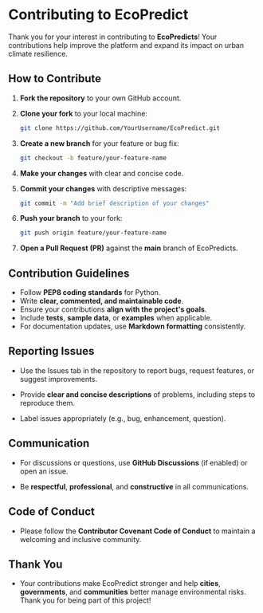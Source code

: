 # Contributing to EcoPredict

Thank you for your interest in contributing to **EcoPredicts**! Your contributions help improve the platform and expand its impact on urban climate resilience.

## How to Contribute

1. **Fork the repository** to your own GitHub account.  
2. **Clone your fork** to your local machine:

   ```bash
   git clone https://github.com/YourUsername/EcoPredict.git
   
3. **Create a new branch** for your feature or bug fix:

   ```bash
   git checkout -b feature/your-feature-name
4. **Make your changes** with clear and concise code.

5. **Commit your changes** with descriptive messages:

   ```bash
   git commit -m "Add brief description of your changes"

6. **Push your branch** to your fork:
   ```bash
   git push origin feature/your-feature-name


7. **Open a Pull Request (PR)** against the **main** branch of EcoPredicts.

## Contribution Guidelines

 - Follow **PEP8 coding standards** for Python.
 - Write **clear, commented, and maintainable code**.
 - Ensure your contributions **align with the project's goals**.
 - Include **tests**, **sample data**, or **examples** when applicable.
 - For documentation updates, use **Markdown formatting** consistently.

## Reporting Issues

 - Use the Issues tab in the repository to report bugs, request features, or suggest improvements.
 
 - Provide **clear and concise descriptions** of problems, including steps to reproduce them.
 
 - Label issues appropriately (e.g., bug, enhancement, question).

## Communication

 - For discussions or questions, use **GitHub Discussions** (if enabled) or open an issue.

 - Be **respectful**, **professional**, and **constructive** in all communications.

## Code of Conduct

 - Please follow the **Contributor Covenant Code of Conduct** to maintain a welcoming and inclusive community.

## Thank You

   - Your contributions make EcoPredict stronger and help **cities**, **governments**, and **communities** better manage environmental risks. Thank you for being part of this project!
